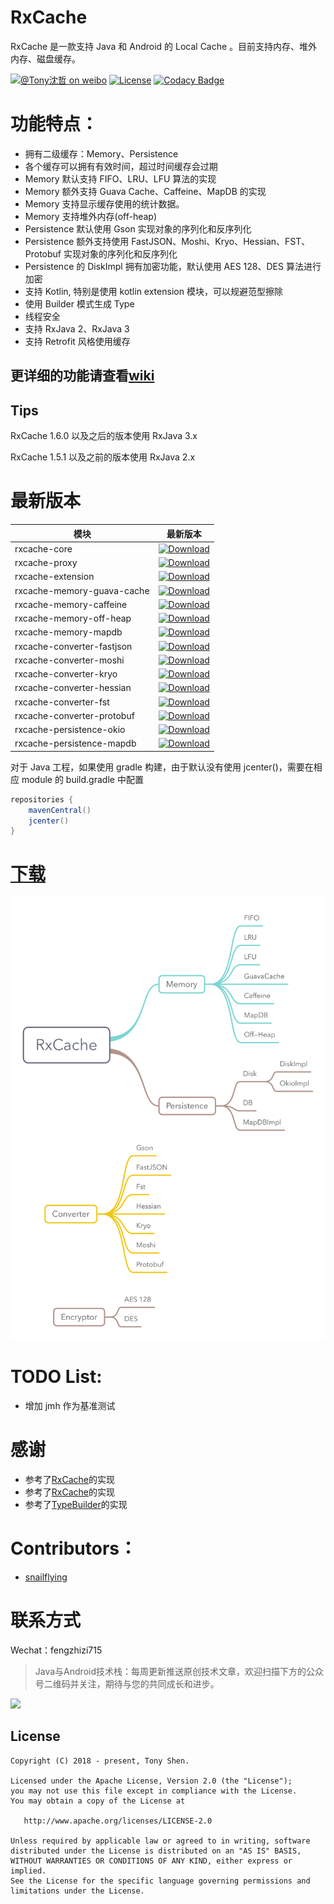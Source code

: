 # RxCache

RxCache 是一款支持 Java 和 Android 的 Local Cache 。目前支持内存、堆外内存、磁盘缓存。

[![@Tony沈哲 on weibo](https://img.shields.io/badge/weibo-%40Tony%E6%B2%88%E5%93%B2-blue.svg)](http://www.weibo.com/fengzhizi715)
[![License](https://img.shields.io/badge/license-Apache%202-lightgrey.svg)](https://www.apache.org/licenses/LICENSE-2.0.html)
[![Codacy Badge](https://api.codacy.com/project/badge/Grade/78ffe7c5da004d82a48280aca9f50f42)](https://app.codacy.com/app/fengzhizi715/RxCache?utm_source=github.com&utm_medium=referral&utm_content=fengzhizi715/RxCache&utm_campaign=Badge_Grade_Dashboard)


# 功能特点：

* 拥有二级缓存：Memory、Persistence
* 各个缓存可以拥有有效时间，超过时间缓存会过期
* Memory 默认支持 FIFO、LRU、LFU 算法的实现
* Memory 额外支持 Guava Cache、Caffeine、MapDB 的实现
* Memory 支持显示缓存使用的统计数据。
* Memory 支持堆外内存(off-heap)
* Persistence 默认使用 Gson 实现对象的序列化和反序列化
* Persistence 额外支持使用 FastJSON、Moshi、Kryo、Hessian、FST、Protobuf 实现对象的序列化和反序列化
* Persistence 的 DiskImpl 拥有加密功能，默认使用 AES 128、DES 算法进行加密
* 支持 Kotlin, 特别是使用 kotlin extension 模块，可以规避范型擦除
* 使用 Builder 模式生成 Type
* 线程安全
* 支持 RxJava 2、RxJava 3
* 支持 Retrofit 风格使用缓存

## 更详细的功能请查看[wiki](https://github.com/fengzhizi715/RxCache/wiki)

## Tips

RxCache 1.6.0 以及之后的版本使用 RxJava 3.x

RxCache 1.5.1 以及之前的版本使用 RxJava 2.x

# 最新版本

模块|最新版本
---|:-------------:
rxcache-core|[ ![Download](https://api.bintray.com/packages/fengzhizi715/maven/rxcache-core/images/download.svg) ](https://bintray.com/fengzhizi715/maven/rxcache-core/_latestVersion)|
rxcache-proxy|[ ![Download](https://api.bintray.com/packages/fengzhizi715/maven/rxcache-proxy/images/download.svg) ](https://bintray.com/fengzhizi715/maven/rxcache-proxy/_latestVersion)|
rxcache-extension|[ ![Download](https://api.bintray.com/packages/fengzhizi715/maven/rxcache-extension/images/download.svg) ](https://bintray.com/fengzhizi715/maven/rxcache-extension/_latestVersion)|
rxcache-memory-guava-cache|[ ![Download](https://api.bintray.com/packages/fengzhizi715/maven/rxcache-memory-guava-cache/images/download.svg) ](https://bintray.com/fengzhizi715/maven/rxcache-memory-guava-cache/_latestVersion)|
rxcache-memory-caffeine|[ ![Download](https://api.bintray.com/packages/fengzhizi715/maven/rxcache-memory-caffeine/images/download.svg) ](https://bintray.com/fengzhizi715/maven/rxcache-memory-caffeine/_latestVersion)|
rxcache-memory-off-heap|[ ![Download](https://api.bintray.com/packages/fengzhizi715/maven/rxcache-memory-off-heap/images/download.svg) ](https://bintray.com/fengzhizi715/maven/rxcache-memory-off-heap/_latestVersion)|
rxcache-memory-mapdb|[ ![Download](https://api.bintray.com/packages/fengzhizi715/maven/rxcache-memory-mapdb/images/download.svg) ](https://bintray.com/fengzhizi715/maven/rxcache-memory-mapdb/_latestVersion)|
rxcache-converter-fastjson|[ ![Download](https://api.bintray.com/packages/fengzhizi715/maven/rxcache-converter-fastjson/images/download.svg) ](https://bintray.com/fengzhizi715/maven/rxcache-converter-fastjson/_latestVersion)|
rxcache-converter-moshi|[ ![Download](https://api.bintray.com/packages/fengzhizi715/maven/rxcache-converter-moshi/images/download.svg) ](https://bintray.com/fengzhizi715/maven/rxcache-converter-moshi/_latestVersion)|
rxcache-converter-kryo|[ ![Download](https://api.bintray.com/packages/fengzhizi715/maven/rxcache-converter-kryo/images/download.svg) ](https://bintray.com/fengzhizi715/maven/rxcache-converter-kryo/_latestVersion)|
rxcache-converter-hessian|[ ![Download](https://api.bintray.com/packages/fengzhizi715/maven/rxcache-converter-hessian/images/download.svg) ](https://bintray.com/fengzhizi715/maven/rxcache-converter-hessian/_latestVersion)|
rxcache-converter-fst|[ ![Download](https://api.bintray.com/packages/fengzhizi715/maven/rxcache-converter-fst/images/download.svg) ](https://bintray.com/fengzhizi715/maven/rxcache-converter-fst/_latestVersion)|
rxcache-converter-protobuf|[ ![Download](https://api.bintray.com/packages/fengzhizi715/maven/rxcache-converter-protobuf/images/download.svg) ](https://bintray.com/fengzhizi715/maven/rxcache-converter-protobuf/_latestVersion)|
rxcache-persistence-okio|[ ![Download](https://api.bintray.com/packages/fengzhizi715/maven/rxcache-persistence-okio/images/download.svg) ](https://bintray.com/fengzhizi715/maven/rxcache-persistence-okio/_latestVersion)|
rxcache-persistence-mapdb|[ ![Download](https://api.bintray.com/packages/fengzhizi715/maven/rxcache-persistence-mapdb/images/download.svg) ](https://bintray.com/fengzhizi715/maven/rxcache-persistence-mapdb/_latestVersion)|


对于 Java 工程，如果使用 gradle 构建，由于默认没有使用 jcenter()，需要在相应 module 的 build.gradle 中配置

```groovy
repositories {
    mavenCentral()
    jcenter()
}
```

# [下载](https://github.com/fengzhizi715/RxCache/blob/master/Download.md)


![](images/RxCache.png)

# TODO List:

* 增加 jmh 作为基准测试


# 感谢

* 参考了[RxCache](https://github.com/VictorAlbertos/RxCache)的实现
* 参考了[RxCache](https://github.com/z-chu/RxCache)的实现
* 参考了[TypeBuilder](https://github.com/ikidou/TypeBuilder)的实现


# Contributors：

* [snailflying](https://github.com/snailflying)


联系方式
===

Wechat：fengzhizi715


> Java与Android技术栈：每周更新推送原创技术文章，欢迎扫描下方的公众号二维码并关注，期待与您的共同成长和进步。

![](https://github.com/fengzhizi715/NetDiscovery/blob/master/images/gzh.jpeg)

License
-------

    Copyright (C) 2018 - present, Tony Shen.

    Licensed under the Apache License, Version 2.0 (the "License");
    you may not use this file except in compliance with the License.
    You may obtain a copy of the License at

       http://www.apache.org/licenses/LICENSE-2.0

    Unless required by applicable law or agreed to in writing, software
    distributed under the License is distributed on an "AS IS" BASIS,
    WITHOUT WARRANTIES OR CONDITIONS OF ANY KIND, either express or implied.
    See the License for the specific language governing permissions and
    limitations under the License.
